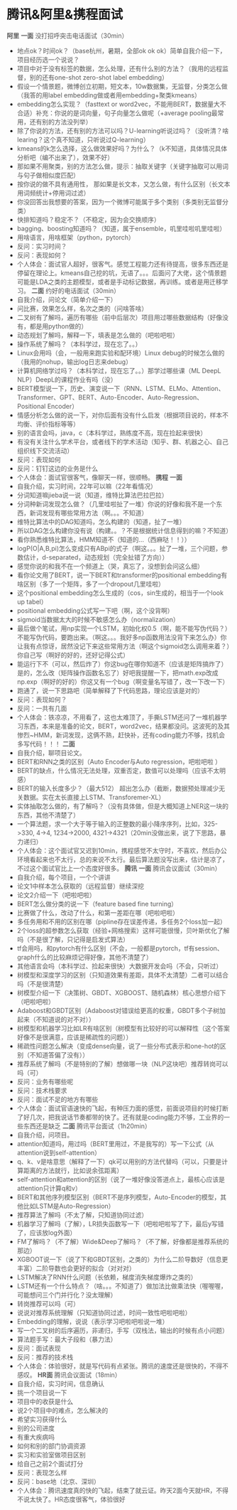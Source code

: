 # 腾讯&阿里&携程面试
**<font style="color:rgb(89, 89, 89);">阿里</font>**
**<font style="color:rgb(89, 89, 89);">一面</font>**
<font style="color:rgb(89, 89, 89);">没打招呼突击电话面试（30min）</font>
+ <font style="color:rgb(89, 89, 89);">地点ok？时间ok？（base杭州，暑期，全部ok ok ok）简单自我介绍一下，项目经历选一个说说？</font>
+ <font style="color:rgb(89, 89, 89);">项目中对于没有标签的数据，怎么处理，还有什么别的方法？（我用的远程监督，别的还有one-shot zero-shot label embedding）</font>
+ <font style="color:rgb(89, 89, 89);">假设一个情景题，微博创立初期，短文本，10w数据集，无监督，分类怎么做（我答的用label embedding做或者用embedding+聚类kmeans）</font>
+ <font style="color:rgb(89, 89, 89);">embedding怎么实现？（fasttext or word2vec，不能用BERT，数据量大不合适）补充：你说的是词向量，句子向量怎么做呢（+average pooling最常用，还有别的方法没列举）</font>
+ <font style="color:rgb(89, 89, 89);">除了你说的方法，还有别的方法可以吗？U-learning听说过吗？（没听清？啥learing？这个真不知道，只听说过Q-learning）</font>
+ <font style="color:rgb(89, 89, 89);">kmeans的k怎么选择，这么做效果好吗？为什么？（k不知道，具体情况具体分析吧（编不出来了），效果不好）</font>
+ <font style="color:rgb(89, 89, 89);">那如果不用聚类，别的方法怎么做，提示：抽取关键字（关键字抽取可以用词与句子做相似度匹配）</font>
+ <font style="color:rgb(89, 89, 89);">按你说的做不具有通用性， 那如果是长文本，又怎么做，有什么区别（长文本用词频统计+停用词过滤）</font>
+ <font style="color:rgb(89, 89, 89);">你没回答出我想要的答案，因为一个微博可能属于多个类别（多类别无监督分类）</font>
+ <font style="color:rgb(89, 89, 89);">快排知道吗？稳定不？（不稳定，因为会交换顺序）</font>
+ <font style="color:rgb(89, 89, 89);">bagging、boosting知道吗？（知道，属于ensemble，叽里哇啦叽里哇啦）</font>
+ <font style="color:rgb(89, 89, 89);">用啥语言，用啥框架（python，pytorch）</font>
+ <font style="color:rgb(89, 89, 89);">反问：实习时间？</font>
+ <font style="color:rgb(89, 89, 89);">反问：表现如何？</font>
+ <font style="color:rgb(89, 89, 89);">个人体会：面试官人超好，很客气。感觉工程能力还有待提高，很多东西还是停留在理论上。kmeans自己挖的坑，无语了。。。后面问了大佬，这个情景题可能是LDA之类的主题模型，或者是手动标记数据，再训练。或者是用迁移学习。</font>
**<font style="color:rgb(89, 89, 89);">二面</font>**
<font style="color:rgb(89, 89, 89);">约好的电话面试（30min）</font>
+ <font style="color:rgb(89, 89, 89);">自我介绍，问论文（简单介绍一下）</font>
+ <font style="color:rgb(89, 89, 89);">问比赛，效果怎么样，名次之类的（问啥答啥）</font>
+ <font style="color:rgb(89, 89, 89);">二叉树有了解吗，遍历有哪些（前中后层次）项目用过哪些数据结构（好像没有，都是用python做的）</font>
+ <font style="color:rgb(89, 89, 89);">动态规划了解吗，解释一下，填表是怎么做的（吧啦吧啦）</font>
+ <font style="color:rgb(89, 89, 89);">操作系统了解吗？（本科学过，现在忘了。。）</font>
+ <font style="color:rgb(89, 89, 89);">Linux会用吗（会，一般用来跑实验和配环境）Linux debug的时候怎么做的（我用的nohup，输出log日志来debug）</font>
+ <font style="color:rgb(89, 89, 89);">计算机网络学过吗？（本科学过，现在忘了。。）那学过哪些课（ML DeepL NLP）DeepL的课程作业有吗（没）</font>
+ <font style="color:rgb(89, 89, 89);">BERT模型说一下，历史、演变说一下（RNN、LSTM、ELMo、Attention、Transformer、GPT、BERT、Auto-Encoder、Auto-Regression、Positional Encoder）</font>
+ <font style="color:rgb(89, 89, 89);">情感分析怎么做的说一下，对你后面有没有什么启发（根据项目说的，样本不均衡、评价指标等等）</font>
+ <font style="color:rgb(89, 89, 89);">别的语言会吗，java，c（本科学过，熟练度不高，现在捡起来很快）</font>
+ <font style="color:rgb(89, 89, 89);">有没有关注什么学术平台，或者线下的学术活动（知乎、群、机器之心、自己组织线下交流活动）</font>
+ <font style="color:rgb(89, 89, 89);">反问：表现如何</font>
+ <font style="color:rgb(89, 89, 89);">反问：钉钉这边的业务是什么</font>
+ <font style="color:rgb(89, 89, 89);">个人体会：面试官很客气，像聊天一样，很顺畅。</font>
**<font style="color:rgb(89, 89, 89);">携程</font>**
**<font style="color:rgb(89, 89, 89);">一面</font>**
+ <font style="color:rgb(89, 89, 89);">自我介绍，实习时间，22年可以嘛（22年看情况）</font>
+ <font style="color:rgb(89, 89, 89);">分词知道嘛jieba说一说（知道，维特比算法巴拉巴拉）</font>
+ <font style="color:rgb(89, 89, 89);">分词种新词发现怎么做？（几里哇啦扯了一堆）你说的好像和我不是一个东西，新词发现有哪些常用方法（啊。。。不知道）</font>
+ <font style="color:rgb(89, 89, 89);">维特比算法中的DAG知道吗，怎么构建的（知道，扯了一堆）</font>
+ <font style="color:rgb(89, 89, 89);">所以DAG怎么构建你没有说（构建。。？不是根据统计信息得到的嘛？不知道）</font>
+ <font style="color:rgb(89, 89, 89);">看你熟悉维特比算法，HMM知道不（知道的...（西麻哒！！））</font>
+ <font style="color:rgb(89, 89, 89);">logP(O|A,B,pi)怎么变成只有ABpi的式子（啊这。。。扯了一堆，三个问题，参数估计，d-separated，动态规划（完全扯错了方向））</font>
+ <font style="color:rgb(89, 89, 89);">感觉你说的和我不在一个频道上（哭，真忘了，没想到会问这么细）</font>
+ <font style="color:rgb(89, 89, 89);">看你论文用了BERT，说一下BERT和transformer的positional embedding有啥区别（多了一个矩阵，多了一个dropout几里哇啦）</font>
+ <font style="color:rgb(89, 89, 89);">这个positional embedding怎么生成的（cos，sin生成的，相当于一个look up tabel）</font>
+ <font style="color:rgb(89, 89, 89);">positional embedding公式写一下吧（啊，这个没背啊）</font>
+ <font style="color:rgb(89, 89, 89);">sigmoid当数据太大的时候不敏感怎么办（normalization）</font>
+ <font style="color:rgb(89, 89, 89);">最后做个笔试，用np实现一个LSTM，初始化权0.5（啊，能不能写伪代码？）不能写伪代码，要跑出来。（啊这。。。我好多np函数用法没背下来怎么办）你让我有点惊讶，居然没记下来这些常用方法（啊这个sigmoid怎么调用来着？）你自己写（啊好的好的，还好记得公式）</font>
+ <font style="color:rgb(89, 89, 89);">能运行下不（可以，然后炸了）你这bug在哪你知道不（应该是矩阵搞炸了）是的，怎么改（矩阵操作函数名忘了）好吧我提醒一下，把math.exp改成np.exp（啊好的好的）你这又有一个bug（啊变量名写错了，改一下改一下）</font>
+ <font style="color:rgb(89, 89, 89);">跑通了，说一下思路吧（简单解释了下代码思路，理论应该是对的）</font>
+ <font style="color:rgb(89, 89, 89);">反问：表现如何？</font>
+ <font style="color:rgb(89, 89, 89);">反问：一共有几面</font>
+ <font style="color:rgb(89, 89, 89);">个人体会：铁凉凉，不用看了，这也太难顶了，手撕LSTM还问了一堆机器学习东西，本来是准备的论文，BERT，word2vec，结果都没问。这波死的及其惨烈~HMM，新词发现，这俩不熟，赶快补，还有coding能力不够，找机会多写代码！！！</font>
**<font style="color:rgb(89, 89, 89);">二面</font>**
+ <font style="color:rgb(89, 89, 89);">自我介绍，聊项目论文。</font>
+ <font style="color:rgb(89, 89, 89);">BERT和RNN之类的区别（Auto Encoder与Auto regression，吧啦吧啦 ）</font>
+ <font style="color:rgb(89, 89, 89);">BERT的缺点，什么情况无法处理，双重否定，数值可以处理吗（应该不太明感）</font>
+ <font style="color:rgb(89, 89, 89);">BERT的输入长度多少？（最大512） 超出怎么办（截断，数据预处理减少无关数据。实在太长直接上LSTM、Transforemer-XL）</font>
+ <font style="color:rgb(89, 89, 89);">实体抽取怎么做的，有了解吗？（没有具体做，但是大概知道上NER这一块的东西，其他不清楚了）</font>
+ <font style="color:rgb(89, 89, 89);">一个算法题，求一个大于等于输入的正整数的最小降序序列，比如，325->330, 4->4, 1234->2000, 4321->4321（20min没做出来，说了下思路，暴力递归）</font>
+ <font style="color:rgb(89, 89, 89);">个人体会：这个面试官又迟到10min，携程感觉不太守时，不喜欢，然后办公环境看起来也不太行，总的来说不太行。最后算法题没写出来，估计是凉了，不过这个面试官比上一个态度好很多。</font>
**<font style="color:rgb(89, 89, 89);">腾讯</font>**
**<font style="color:rgb(89, 89, 89);">一面</font>**
<font style="color:rgb(89, 89, 89);">腾讯会议面试（30min）</font>
+ <font style="color:rgb(89, 89, 89);">自我介绍，每个项目，一个个讲讲</font>
+ <font style="color:rgb(89, 89, 89);">论文1中样本怎么获取的（远程监督）继续深挖</font>
+ <font style="color:rgb(89, 89, 89);">论文2介绍一下（吧啦吧啦）</font>
+ <font style="color:rgb(89, 89, 89);">BERT怎么做分类的说一下（feature based fine turning）</font>
+ <font style="color:rgb(89, 89, 89);">比赛做了什么，改动了什么，和第一差距在哪（吧啦吧啦）</font>
+ <font style="color:rgb(89, 89, 89);">多任务用和不用的区别在哪（pipline存在误差传递，多任务2个loss加一起）</font>
+ <font style="color:rgb(89, 89, 89);">2个loss的超参数怎么获取（经验+网格搜索）这样可能很慢，贝叶斯优化了解吗（不是很了解，只记得是启发式算法）</font>
+ <font style="color:rgb(89, 89, 89);">tf会用吗，和pytorch有什么区别（不会，一般都是pytorch，tf有session、graph什么的比较麻烦记得好像，其他不清楚了）</font>
+ <font style="color:rgb(89, 89, 89);">其他语言会吗（本科学过、捡起来很快）大数据开发会吗（不会，只听过）</font>
+ <font style="color:rgb(89, 89, 89);">树模型和深度学习的区别（只知道效果有差距，具体不太清楚）二者可以结合吗（不是很清楚）</font>
+ <font style="color:rgb(89, 89, 89);">树模型介绍一下（决策树、GBDT、XGBOOST、随机森林）核心思想介绍下（吧啦吧啦）</font>
+ <font style="color:rgb(89, 89, 89);">Adaboost和GBDT区别（Adaboost对错误给更高的权重，GBDT多个子树加起来（不知道说的对不对））</font>
+ <font style="color:rgb(89, 89, 89);">树模型和机器学习比如LR有啥区别（树模型有比较好的可以解释性（这个答案好像不是很满意，应该是稀疏性的问题））</font>
+ <font style="color:rgb(89, 89, 89);">稀疏性问题怎么解决（变成dense向量，说了一些分布式表示和one-hot的区别（不知道答偏了没有））</font>
+ <font style="color:rgb(89, 89, 89);">推荐系统了解吗（不是特别的了解）想做哪一块（NLP这块吧）推荐转岗可以吗（可）</font>
+ <font style="color:rgb(89, 89, 89);">反问：业务有哪些呢</font>
+ <font style="color:rgb(89, 89, 89);">反问：技术栈要求</font>
+ <font style="color:rgb(89, 89, 89);">反问：面试不足的地方有哪些</font>
+ <font style="color:rgb(89, 89, 89);">个人体会：面试官语速快的飞起，有种压力面的感觉，前面说项目的时候打断了好几次，把我说话节奏都带的快了。还有就是coding能力不够，工业界的一些东西还是缺乏</font>
**<font style="color:rgb(89, 89, 89);">二面</font>**
<font style="color:rgb(89, 89, 89);">腾讯平台面试（1h20min）</font>
+ <font style="color:rgb(89, 89, 89);">自我介绍，问项目。</font>
+ <font style="color:rgb(89, 89, 89);">attention知道吗，用过吗（BERT里用过，不是我写的）写一下公式（从attention说到self-attention）</font>
+ <font style="color:rgb(89, 89, 89);">q、k、v是啥意思（解释了一下）qk可以用别的方法代替吗（可以，只要是计算距离的方法就行，比如说余弦距离）</font>
+ <font style="color:rgb(89, 89, 89);">self-attention和attention的区别（说了一堆好像没答道点上，最核心应该是attention只计算q和v）</font>
+ <font style="color:rgb(89, 89, 89);">BERT和其他序列模型区别（BERT不是序列模型，Auto-Encoder的模型，其他比如LSTM是Auto-Regression）</font>
+ <font style="color:rgb(89, 89, 89);">推荐算法了解吗（不太了解，只知道协同过滤）</font>
+ <font style="color:rgb(89, 89, 89);">机器学习了解吗（了解），LR损失函数写一下（吧啦吧啦写了下，最后y写错了，应该放log外面）</font>
+ <font style="color:rgb(89, 89, 89);">FM了解吗？（不了解）Wide&Deep了解吗？（不了解，好像都是推荐系统的那边）</font>
+ <font style="color:rgb(89, 89, 89);">XGBOOT说一下（说了下和GBDT区别，之类的）为什么二阶导数好（信息更丰富）二阶导数也会更好的拟合（对对对）</font>
+ <font style="color:rgb(89, 89, 89);">LSTM解决了RNN什么问题（长依赖，梯度消失梯度爆炸之类的）</font>
+ <font style="color:rgb(89, 89, 89);">LSTM还有一个什么特点？（啥。。。不知道了）做加法比做乘法快（喔喔喔，可能想问三个门并行化？没太理解）</font>
+ <font style="color:rgb(89, 89, 89);">转岗推荐可以吗（可）</font>
+ <font style="color:rgb(89, 89, 89);">说说对推荐系统理解（只知道协同过滤，时间一致性吧啦吧啦）</font>
+ <font style="color:rgb(89, 89, 89);">Embedding的理解，说说（表示学习吧啦吧啦说一堆）</font>
+ <font style="color:rgb(89, 89, 89);">写一个二叉树的后序遍历，非递归，手写（双栈法，输出的时候有点小问题）</font>
+ <font style="color:rgb(89, 89, 89);">算法题手写：最大子段和（暴力法）</font>
+ <font style="color:rgb(89, 89, 89);">反问：面试表现</font>
+ <font style="color:rgb(89, 89, 89);">反问：推荐的技术栈</font>
+ <font style="color:rgb(89, 89, 89);">个人体会：体验很好，就是写代码有点紧张。腾讯的速度还是很快的，不得不感叹。</font>
**<font style="color:rgb(89, 89, 89);">HR面</font>**
<font style="color:rgb(89, 89, 89);">腾讯会议面试（18min）</font>
+ <font style="color:rgb(89, 89, 89);">自我介绍，实习时间，信息确认</font>
+ <font style="color:rgb(89, 89, 89);">挑一个项目说一下</font>
+ <font style="color:rgb(89, 89, 89);">项目中的收获是什么</font>
+ <font style="color:rgb(89, 89, 89);">说2个项目中的难点，怎么解决的</font>
+ <font style="color:rgb(89, 89, 89);">希望实习获得什么</font>
+ <font style="color:rgb(89, 89, 89);">别的公司进度</font>
+ <font style="color:rgb(89, 89, 89);">有重大疾病吗</font>
+ <font style="color:rgb(89, 89, 89);">如何和别的部门协调资源</font>
+ <font style="color:rgb(89, 89, 89);">实习和实验室做项目区别</font>
+ <font style="color:rgb(89, 89, 89);">给自己之前2个面试打分</font>
+ <font style="color:rgb(89, 89, 89);">反问：表现怎么样</font>
+ <font style="color:rgb(89, 89, 89);">反问：base地（北京、深圳）</font>
+ <font style="color:rgb(89, 89, 89);">个人体会：腾讯速度真的快的飞起，结束了就云证。昨天2面今天就HR，不得不说太快了。HR态度很客气，体验很好</font>
